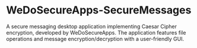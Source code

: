 # WeDoSecureApps-SecureMessages
A secure messaging desktop application implementing Caesar Cipher encryption, developed by WeDoSecureApps.  The application features file operations and message encryption/decryption with a user-friendly GUI.
